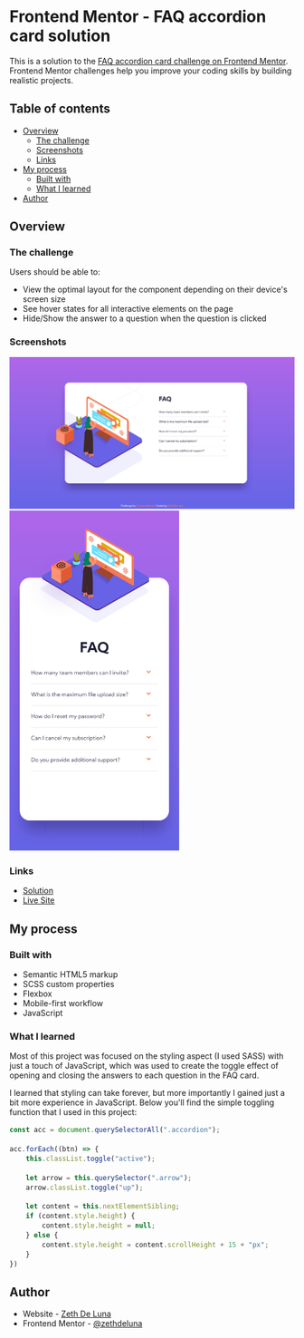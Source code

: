 # Frontend Mentor - FAQ accordion card solution

This is a solution to the [FAQ accordion card challenge on Frontend Mentor](https://www.frontendmentor.io/challenges/faq-accordion-card-XlyjD0Oam). Frontend Mentor challenges help you improve your coding skills by building realistic projects. 

## Table of contents

- [Overview](#overview)
  - [The challenge](#the-challenge)
  - [Screenshots](#screenshots)
  - [Links](#links)
- [My process](#my-process)
  - [Built with](#built-with)
  - [What I learned](#what-i-learned)
- [Author](#author)

## Overview

### The challenge

Users should be able to:

- View the optimal layout for the component depending on their device's screen size
- See hover states for all interactive elements on the page
- Hide/Show the answer to a question when the question is clicked

### Screenshots

<img src="https://raw.githubusercontent.com/zethdeluna/faq-accordion-card/main/images/faqCard-desktop-screenshot.png" alt="desktop version">
<img src="https://raw.githubusercontent.com/zethdeluna/faq-accordion-card/main/images/faqCard-mobile-screenshot.png" alt="mobile version" width="300">

### Links

- [Solution](https://www.frontendmentor.io/solutions/faq-accordion-card-using-sass-html-javascript-UKzSQqccL)
- [Live Site](https://zethdeluna.github.io/faq-accordion-card/)

## My process

### Built with

- Semantic HTML5 markup
- SCSS custom properties
- Flexbox
- Mobile-first workflow
- JavaScript

### What I learned

Most of this project was focused on the styling aspect (I used SASS) with just a touch of JavaScript, which was used to create the toggle effect of opening and closing the answers to each question in the FAQ card. 

I learned that styling can take forever, but more importantly I gained just a bit more experience in JavaScript. Below you'll find the simple toggling function that I used in this project:

```javascript
const acc = document.querySelectorAll(".accordion");

acc.forEach((btn) => {
    this.classList.toggle("active");

    let arrow = this.querySelector(".arrow");
    arrow.classList.toggle("up");

    let content = this.nextElementSibling;
    if (content.style.height) {
        content.style.height = null;
    } else {
        content.style.height = content.scrollHeight + 15 + "px";
    }
})
```

## Author

- Website - [Zeth De Luna](https://zethdeluna.com)
- Frontend Mentor - [@zethdeluna](https://www.frontendmentor.io/profile/zethdeluna)
